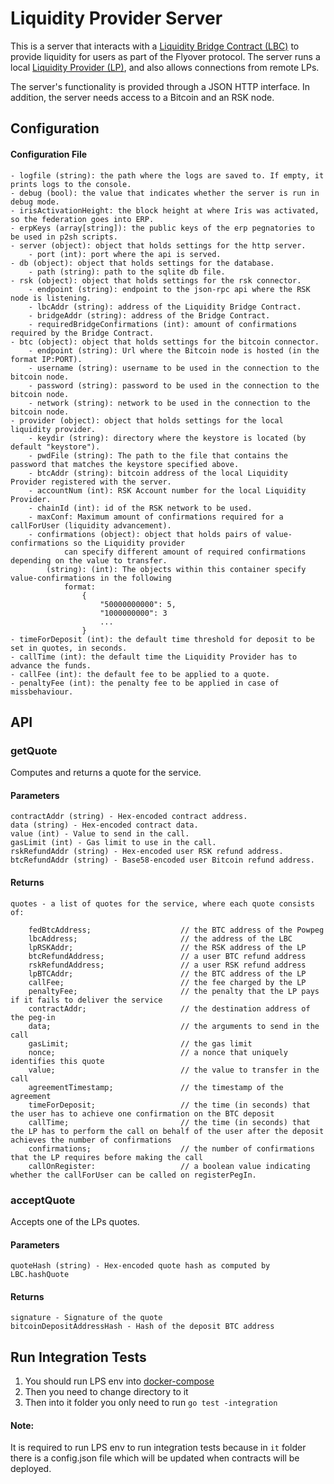 # Liquidity Provider Server

This is a server that interacts with a [Liquidity Bridge Contract (LBC)](https://github.com/rsksmart/liquidity-bridge-contract) to provide liquidity for users 
as part of the Flyover protocol. The server runs a local [Liquidity Provider (LP)](https://github.com/rsksmart/liquidity-provider), and also allows connections
from remote LPs.

The server's functionality is provided through a JSON HTTP interface. In addition, the server needs access to a Bitcoin and an RSK node.

## Configuration

#### Configuration File

    - logfile (string): the path where the logs are saved to. If empty, it prints logs to the console.
    - debug (bool): the value that indicates whether the server is run in debug mode.
    - irisActivationHeight: the block height at where Iris was activated, so the federation goes into ERP.
    - erpKeys (array[string]): the public keys of the erp pegnatories to be used in p2sh scripts.
    - server (object): object that holds settings for the http server.
        - port (int): port where the api is served.
    - db (object): object that holds settings for the database.
        - path (string): path to the sqlite db file.
    - rsk (object): object that holds settings for the rsk connector.
        - endpoint (string): endpoint to the json-rpc api where the RSK node is listening.
        - lbcAddr (string): address of the Liquidity Bridge Contract.
        - bridgeAddr (string): address of the Bridge Contract.
        - requiredBridgeConfirmations (int): amount of confirmations required by the Bridge Contract.
    - btc (object): object that holds settings for the bitcoin connector.
        - endpoint (string): Url where the Bitcoin node is hosted (in the format IP:PORT).
        - username (string): username to be used in the connection to the bitcoin node.
        - password (string): password to be used in the connection to the bitcoin node.
        - network (string): network to be used in the connection to the bitcoin node.
    - provider (object): object that holds settings for the local liquidity provider.
        - keydir (string): directory where the keystore is located (by default "keystore").
        - pwdFile (string): The path to the file that contains the password that matches the keystore specified above. 
        - btcAddr (string): bitcoin address of the local Liquidity Provider registered with the server.
        - accountNum (int): RSK Account number for the local Liquidity Provider.
        - chainId (int): id of the RSK network to be used.
        - maxConf: Maximum amount of confirmations required for a callForUser (liquidity advancement).
        - confirmations (object): object that holds pairs of value-confirmations so the Liquidity provider
                can specify different amount of required confirmations depending on the value to transfer.
            (string): (int): The objects within this container specify value-confirmations in the following
                format: 
                    {
                        "50000000000": 5,
                        "1000000000": 3 
                        ...
                    }
    - timeForDeposit (int): the default time threshold for deposit to be set in quotes, in seconds.
    - callTime (int): the default time the Liquidity Provider has to advance the funds.
    - callFee (int): the default fee to be applied to a quote.
    - penaltyFee (int): the penalty fee to be applied in case of missbehaviour.



## API

### getQuote

Computes and returns a quote for the service.

#### Parameters

    contractAddr (string) - Hex-encoded contract address.
    data (string) - Hex-encoded contract data.
    value (int) - Value to send in the call.
    gasLimit (int) - Gas limit to use in the call.
    rskRefundAddr (string) - Hex-encoded user RSK refund address.
    btcRefundAddr (string) - Base58-encoded user Bitcoin refund address.

#### Returns

    quotes - a list of quotes for the service, where each quote consists of:

        fedBtcAddress;                    // the BTC address of the Powpeg
        lbcAddress;                       // the address of the LBC
        lpRSKAddr;                        // the RSK address of the LP
        btcRefundAddress;                 // a user BTC refund address
        rskRefundAddress;                 // a user RSK refund address 
        lpBTCAddr;                        // the BTC address of the LP
        callFee;                          // the fee charged by the LP
        penaltyFee;                       // the penalty that the LP pays if it fails to deliver the service
        contractAddr;                     // the destination address of the peg-in
        data;                             // the arguments to send in the call
        gasLimit;                         // the gas limit
        nonce;                            // a nonce that uniquely identifies this quote
        value;                            // the value to transfer in the call
        agreementTimestamp;               // the timestamp of the agreement
        timeForDeposit;                   // the time (in seconds) that the user has to achieve one confirmation on the BTC deposit
        callTime;                         // the time (in seconds) that the LP has to perform the call on behalf of the user after the deposit achieves the number of confirmations
        confirmations;                    // the number of confirmations that the LP requires before making the call
        callOnRegister:                   // a boolean value indicating whether the callForUser can be called on registerPegIn.
    
### acceptQuote

Accepts one of the LPs quotes.

#### Parameters

    quoteHash (string) - Hex-encoded quote hash as computed by LBC.hashQuote

#### Returns

    signature - Signature of the quote
    bitcoinDepositAddressHash - Hash of the deposit BTC address


## Run Integration Tests

1. You should run LPS env into [docker-compose](./docker-compose/README.md)
2. Then you need to change directory to it
3. Then into it folder you only need to run `go test -integration`


#### Note: 
It is required to run LPS env to run integration tests because in `it` folder there is a config.json file which will be updated when contracts will be deployed.
